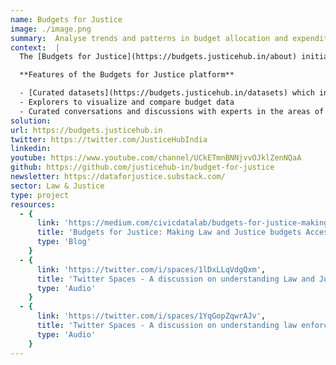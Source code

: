```yaml
---
name: Budgets for Justice
image: ./image.png
summary:  Analyse trends and patterns in budget allocation and expenditures for the law and justice sector.  
context:  |
  The [Budgets for Justice](https://budgets.justicehub.in/about) initiative, launched January 2022, is a curated open data platform that brings together open budget data from the Union Government of India over the last few years to reveal trends and patterns in budget allocation and expenditures for the law and justice sector. Our objective is to make budget data more accessible, usable and comprehensive so we can stay informed about how the law and justice sector (including courts, police, prison, legal aid etc.) is funded and sourced.

  **Features of the Budgets for Justice platform**

  - [Curated datasets](https://budgets.justicehub.in/datasets) which include budget data between the years 2015-16 and 2021-22 for specific schemes under different ministries and departments  
  - Explorers to visualize and compare budget data
  - Curated conversations and discussions with experts in the areas of public finance and law and justice to help understand the budgeting process and the data.
solution:
url: https://budgets.justicehub.in
twitter: https://twitter.com/JusticeHubIndia
linkedin:
youtube: https://www.youtube.com/channel/UCkETmnBNNjvvOJklZenNQaA
github: https://github.com/justicehub-in/budget-for-justice
newsletter: https://dataforjustice.substack.com/ 
sector: Law & Justice
type: project
resources:
  - {
      link: 'https://medium.com/civicdatalab/budgets-for-justice-making-law-and-justice-budgets-accessible-and-actionable-28eb56a0d348',
      title: 'Budgets for Justice: Making Law and Justice budgets Accessible and Actionable',
      type: 'Blog'
    }
  - {
      link: 'https://twitter.com/i/spaces/1lDxLLqVdgQxm',
      title: 'Twitter Spaces - A discussion on understanding Law and Justice budgets in India',
      type: 'Audio'
    }
  - {
      link: 'https://twitter.com/i/spaces/1YqGopZqwrAJv',
      title: 'Twitter Spaces - A discussion on understanding law enforcement budgets in India',
      type: 'Audio'
    }
---
```

